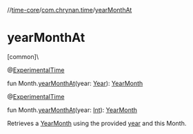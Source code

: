//[time-core](../../index.md)/[com.chrynan.time](index.md)/[yearMonthAt](year-month-at.md)

# yearMonthAt

[common]\

@[ExperimentalTime](https://kotlinlang.org/api/latest/jvm/stdlib/kotlin.time/-experimental-time/index.html)

fun Month.[yearMonthAt](year-month-at.md)(year: [Year](-year/index.md)): [YearMonth](-year-month/index.md)

@[ExperimentalTime](https://kotlinlang.org/api/latest/jvm/stdlib/kotlin.time/-experimental-time/index.html)

fun Month.[yearMonthAt](year-month-at.md)(year: [Int](https://kotlinlang.org/api/latest/jvm/stdlib/kotlin/-int/index.html)): [YearMonth](-year-month/index.md)

Retrieves a [YearMonth](-year-month/index.md) using the provided [year](year-month-at.md) and this Month.
